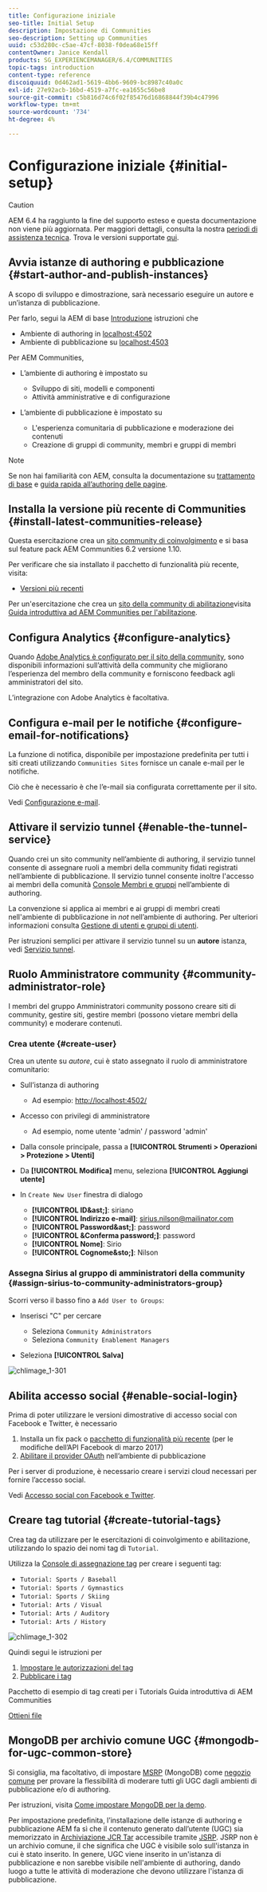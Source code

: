 ```yaml
---
title: Configurazione iniziale
seo-title: Initial Setup
description: Impostazione di Communities
seo-description: Setting up Communities
uuid: c53d280c-c5ae-47cf-8038-f0dea68e15ff
contentOwner: Janice Kendall
products: SG_EXPERIENCEMANAGER/6.4/COMMUNITIES
topic-tags: introduction
content-type: reference
discoiquuid: 0d462ad1-5619-4bb6-9609-bc8987c40a0c
exl-id: 27e92acb-16bd-4519-a7fc-ea1655c56be8
source-git-commit: c5b816d74c6f02f85476d16868844f39b4c47996
workflow-type: tm+mt
source-wordcount: '734'
ht-degree: 4%

---
```


# Configurazione iniziale {#initial-setup}

>[!CAUTION]
>
>AEM 6.4 ha raggiunto la fine del supporto esteso e questa documentazione non viene più aggiornata. Per maggiori dettagli, consulta la nostra [periodi di assistenza tecnica](https://helpx.adobe.com/it/support/programs/eol-matrix.html). Trova le versioni supportate [qui](https://experienceleague.adobe.com/docs/).

## Avvia istanze di authoring e pubblicazione {#start-author-and-publish-instances}

A scopo di sviluppo e dimostrazione, sarà necessario eseguire un autore e un’istanza di pubblicazione.

Per farlo, segui la AEM di base [Introduzione](../../help/sites-deploying/deploy.md#getting-started) istruzioni che

* Ambiente di authoring in [localhost:4502](Http://localhost:4502/)
* Ambiente di pubblicazione su [localhost:4503](Http://localhost:4503/)

Per AEM Communities,

* L’ambiente di authoring è impostato su

   * Sviluppo di siti, modelli e componenti
   * Attività amministrative e di configurazione

* L’ambiente di pubblicazione è impostato su

   * L&#39;esperienza comunitaria di pubblicazione e moderazione dei contenuti
   * Creazione di gruppi di community, membri e gruppi di membri

>[!NOTE]
>
>Se non hai familiarità con AEM, consulta la documentazione su [trattamento di base](../../help/sites-authoring/basic-handling.md) e [guida rapida all’authoring delle pagine](../../help/sites-authoring/qg-page-authoring.md).

## Installa la versione più recente di Communities {#install-latest-communities-release}

Questa esercitazione crea un [sito community di coinvolgimento](overview.md#engagement-community) e si basa sul feature pack AEM Communities 6.2 versione 1.10.

Per verificare che sia installato il pacchetto di funzionalità più recente, visita:

* [Versioni più recenti](deploy-communities.md#latest-releases)

Per un&#39;esercitazione che crea un [sito della community di abilitazione](overview.md#enablement-community)visita [Guida introduttiva ad AEM Communities per l&#39;abilitazione](getting-started-enablement.md).

## Configura Analytics {#configure-analytics}

Quando [Adobe Analytics è configurato per il sito della community](analytics.md), sono disponibili informazioni sull’attività della community che migliorano l’esperienza del membro della community e forniscono feedback agli amministratori del sito.

L’integrazione con Adobe Analytics è facoltativa.

## Configura e-mail per le notifiche {#configure-email-for-notifications}

La funzione di notifica, disponibile per impostazione predefinita per tutti i siti creati utilizzando `Communities Sites` fornisce un canale e-mail per le notifiche.

Ciò che è necessario è che l’e-mail sia configurata correttamente per il sito.

Vedi [Configurazione e-mail](email.md).

## Attivare il servizio tunnel {#enable-the-tunnel-service}

Quando crei un sito community nell’ambiente di authoring, il servizio tunnel consente di assegnare ruoli a membri della community fidati registrati nell’ambiente di pubblicazione. Il servizio tunnel consente inoltre l&#39;accesso ai membri della comunità [Console Membri e gruppi](members.md) nell’ambiente di authoring.

La convenzione si applica ai membri e ai gruppi di membri creati nell&#39;ambiente di pubblicazione in *not* nell’ambiente di authoring. Per ulteriori informazioni consulta [Gestione di utenti e gruppi di utenti](users.md).

Per istruzioni semplici per attivare il servizio tunnel su un **autore** istanza, vedi [Servizio tunnel](deploy-communities.md#tunnel-service-on-author).

## Ruolo Amministratore community {#community-administrator-role}

I membri del gruppo Amministratori community possono creare siti di community, gestire siti, gestire membri (possono vietare membri della community) e moderare contenuti.

### Crea utente {#create-user}

Crea un utente su *autore*, cui è stato assegnato il ruolo di amministratore comunitario:

* Sull’istanza di authoring

   * Ad esempio: [http://localhost:4502/](Http://localhost:4503/)

* Accesso con privilegi di amministratore

   * Ad esempio, nome utente &#39;admin&#39; / password &#39;admin&#39;

* Dalla console principale, passa a **[!UICONTROL Strumenti > Operazioni > Protezione > Utenti]**
* Da **[!UICONTROL Modifica]** menu, seleziona **[!UICONTROL Aggiungi utente]**

* In `Create New User` finestra di dialogo

   * **[!UICONTROL ID&amp;ast;]**: siriano
   * **[!UICONTROL Indirizzo e-mail]**: sirius.nilson@mailinator.com
   * **[!UICONTROL Password&amp;ast;]**: password
   * **[!UICONTROL &amp;Conferma password;]**: password
   * **[!UICONTROL Nome]**: Sirio
   * **[!UICONTROL Cognome&amp;sto;]**: Nilson

### Assegna Sirius al gruppo di amministratori della community {#assign-sirius-to-community-administrators-group}

Scorri verso il basso fino a `Add User to Groups`:

* Inserisci &quot;C&quot; per cercare

   * Seleziona `Community Administrators`
   * Seleziona `Community Enablement Managers`

* Seleziona **[!UICONTROL Salva]**

![chlimage_1-301](assets/chlimage_1-301.png)

## Abilita accesso social {#enable-social-login}

Prima di poter utilizzare le versioni dimostrative di accesso social con Facebook e Twitter, è necessario

1. Installa un fix pack o [pacchetto di funzionalità più recente](deploy-communities.md#latestfeaturepack) (per le modifiche dell’API Facebook di marzo 2017)
1. [Abilitare il provider OAuth](social-login.md#adobe-granite-oauth-authentication-handler) nell’ambiente di pubblicazione

Per i server di produzione, è necessario creare i servizi cloud necessari per fornire l’accesso social.

Vedi [Accesso social con Facebook e Twitter](social-login.md).

## Creare tag tutorial {#create-tutorial-tags}

Crea tag da utilizzare per le esercitazioni di coinvolgimento e abilitazione, utilizzando lo spazio dei nomi tag di `Tutorial`.

Utilizza la [Console di assegnazione tag](../../help/sites-administering/tags.md#tagging-console) per creare i seguenti tag:

* `Tutorial: Sports / Baseball`
* `Tutorial: Sports / Gymnastics`
* `Tutorial: Sports / Skiing`
* `Tutorial: Arts / Visual`
* `Tutorial: Arts / Auditory`
* `Tutorial: Arts / History`

![chlimage_1-302](assets/chlimage_1-302.png)

Quindi segui le istruzioni per

1. [Impostare le autorizzazioni del tag](../../help/sites-administering/tags.md#setting-tag-permissions)
1. [Pubblicare i tag](../../help/sites-administering/tags.md#publishing-tags)

Pacchetto di esempio di tag creati per i Tutorials Guida introduttiva di AEM Communities

[Ottieni file](assets/tutorial_tags-v63.zip)

## MongoDB per archivio comune UGC {#mongodb-for-ugc-common-store}

Si consiglia, ma facoltativo, di impostare [MSRP](msrp.md) (MongoDB) come [negozio comune](working-with-srp.md) per provare la flessibilità di moderare tutti gli UGC dagli ambienti di pubblicazione e/o di authoring.

Per istruzioni, visita [Come impostare MongoDB per la demo](demo-mongo.md).

Per impostazione predefinita, l’installazione delle istanze di authoring e pubblicazione AEM fa sì che il contenuto generato dall’utente (UGC) sia memorizzato in [Archiviazione JCR Tar](../../help/sites-deploying/platform.md) accessibile tramite [JSRP](jsrp.md). JSRP non è un archivio comune, il che significa che UGC è visibile solo sull&#39;istanza in cui è stato inserito. In genere, UGC viene inserito in un&#39;istanza di pubblicazione e non sarebbe visibile nell&#39;ambiente di authoring, dando luogo a tutte le attività di moderazione che devono utilizzare l&#39;istanza di pubblicazione.

